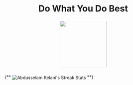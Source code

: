 <h1 align="center"> Do What You Do Best </h1>

###

<div align="center">
  <img height="150" src="https://camo.githubusercontent.com/34b5dd11970891ac4707d4c96bc6bf6f209a0df904e3b2fd3fa6c38294e4d790/68747470733a2f2f692e70696e696d672e636f6d2f6f726967696e616c732f63612f32362f32652f63613236326530333534656561333131633431313334633365346263336263322e676966"  />
</div>

###

{** <img align="center" alt="Abdusselam Kelani's Streak Stats"
     src="https://github-readme-streak-stats.herokuapp.com/?user=abdkelanii&theme=black-ice&hide_border=true&stroke=0000&background=0D1117&ring=60D9FA&fire=60D9FA&currStreakLabel=60D9FA&center"/>
**}

